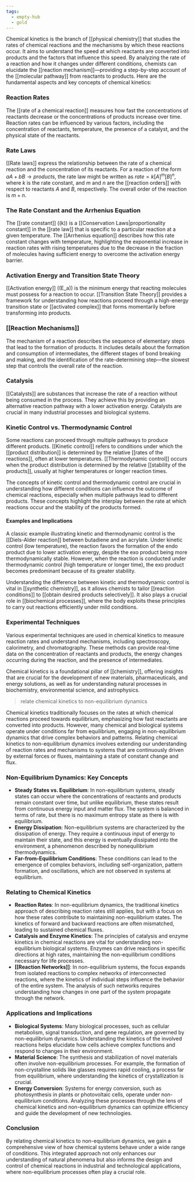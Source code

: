 ```yaml
---
tags:
  - empty-hub
  - gold
---
```

Chemical kinetics is the branch of [[physical chemistry]] that studies the rates of chemical reactions and the mechanisms by which these reactions occur. It aims to understand the speed at which reactants are converted into products and the factors that influence this speed. By analyzing the rate of a reaction and how it changes under different conditions, chemists can elucidate the [[reaction mechanism]]—providing a step-by-step account of the [[molecular pathway]] from reactants to products. Here are the fundamental aspects and key concepts of chemical kinetics:

### Reaction Rates

The [[rate of a chemical reaction]] measures how fast the concentrations of reactants decrease or the concentrations of products increase over time. Reaction rates can be influenced by various factors, including the concentration of reactants, temperature, the presence of a catalyst, and the physical state of the reactants.

### Rate Laws

[[Rate laws]] express the relationship between the rate of a chemical reaction and the concentration of its reactants. For a reaction of the form $aA + bB \rightarrow products$, the rate law might be written as $rate = k[A]^m[B]^n$, where $k$ is the rate constant, and $m$ and $n$ are the [[reaction orders]] with respect to reactants $A$ and $B$, respectively. The overall order of the reaction is $m+n$.

### The Rate Constant and the Arrhenius Equation

The [[rate constant]] (\(k\)) is a [[Conservation Laws|proportionality constant]] in the [[rate law]] that is specific to a particular reaction at a given temperature. The [[Arrhenius equation]] describes how this rate constant changes with temperature, highlighting the exponential increase in reaction rates with rising temperatures due to the decrease in the fraction of molecules having sufficient energy to overcome the activation energy barrier.

### Activation Energy and Transition State Theory

[[Activation energy]] (\(E_a\)) is the minimum energy that reacting molecules must possess for a reaction to occur. [[Transition State Theory]] provides a framework for understanding how reactions proceed through a high-energy transition state or [[activated complex]] that forms momentarily before transforming into products.

### [[Reaction Mechanisms]]

The mechanism of a reaction describes the sequence of elementary steps that lead to the formation of products. It includes details about the formation and consumption of intermediates, the different stages of bond breaking and making, and the identification of the rate-determining step—the slowest step that controls the overall rate of the reaction.

### Catalysis

[[Catalysts]] are substances that increase the rate of a reaction without being consumed in the process. They achieve this by providing an alternative reaction pathway with a lower activation energy. Catalysts are crucial in many industrial processes and biological systems.

### Kinetic Control vs. Thermodynamic Control

Some reactions can proceed through multiple pathways to produce different products. [[Kinetic control]] refers to conditions under which the [[product distribution]] is determined by the relative [[rates of the reactions]], often at lower temperatures. [[Thermodynamic control]] occurs when the product distribution is determined by the relative [[stability of the products]], usually at higher temperatures or longer reaction times.

The concepts of kinetic control and thermodynamic control are crucial in understanding how different conditions can influence the outcome of chemical reactions, especially when multiple pathways lead to different products. These concepts highlight the interplay between the rate at which reactions occur and the stability of the products formed.
#### Examples and Implications

A classic example illustrating kinetic and thermodynamic control is the [[Diels-Alder reaction]] between butadiene and an acrylate. Under kinetic control (low temperature), the reaction favors the formation of the endo product due to lower activation energy, despite the exo product being more thermodynamically stable. However, when the reaction is conducted under thermodynamic control (high temperature or longer time), the exo product becomes predominant because of its greater stability.

Understanding the difference between kinetic and thermodynamic control is vital in [[synthetic chemistry]], as it allows chemists to tailor [[reaction conditions]] to [[obtain desired products selectively]]. It also plays a crucial role in [[biochemical processes]], where the body exploits these principles to carry out reactions efficiently under mild conditions.

### Experimental Techniques

Various experimental techniques are used in chemical kinetics to measure reaction rates and understand mechanisms, including spectroscopy, calorimetry, and chromatography. These methods can provide real-time data on the concentration of reactants and products, the energy changes occurring during the reaction, and the presence of intermediates.

Chemical kinetics is a foundational pillar of [[chemistry]], offering insights that are crucial for the development of new materials, pharmaceuticals, and energy solutions, as well as for understanding natural processes in biochemistry, environmental science, and astrophysics.

> relate chemical kinetics to non-equilibrium dynamics

Chemical kinetics traditionally focuses on the rates at which chemical reactions proceed towards equilibrium, emphasizing how fast reactants are converted into products. However, many chemical and biological systems operate under conditions far from equilibrium, engaging in non-equilibrium dynamics that drive complex behaviors and patterns. Relating chemical kinetics to non-equilibrium dynamics involves extending our understanding of reaction rates and mechanisms to systems that are continuously driven by external forces or fluxes, maintaining a state of constant change and flux.

### Non-Equilibrium Dynamics: Key Concepts

- **Steady States vs. Equilibrium**: In non-equilibrium systems, steady states can occur where the concentrations of reactants and products remain constant over time, but unlike equilibrium, these states result from continuous energy input and matter flux. The system is balanced in terms of rate, but there is no maximum entropy state as there is with equilibrium.
- **Energy Dissipation**: Non-equilibrium systems are characterized by the dissipation of energy. They require a continuous input of energy to maintain their state, and this energy is eventually dissipated into the environment, a phenomenon described by nonequilibrium thermodynamics.
- **Far-from-Equilibrium Conditions**: These conditions can lead to the emergence of complex behaviors, including self-organization, pattern formation, and oscillations, which are not observed in systems at equilibrium.

### Relating to Chemical Kinetics

- **Reaction Rates**: In non-equilibrium dynamics, the traditional kinetics approach of describing reaction rates still applies, but with a focus on how these rates contribute to maintaining non-equilibrium states. The kinetics of forward and backward reactions are often mismatched, leading to sustained chemical fluxes.
- **Catalysis and Enzyme Kinetics**: The principles of catalysis and enzyme kinetics in chemical reactions are vital for understanding non-equilibrium biological systems. Enzymes can drive reactions in specific directions at high rates, maintaining the non-equilibrium conditions necessary for life processes.
- **[[Reaction Networks]]**: In non-equilibrium systems, the focus expands from isolated reactions to complex networks of interconnected reactions, where the kinetics of individual steps influence the behavior of the entire system. The analysis of such networks requires understanding how changes in one part of the system propagate through the network.

### Applications and Implications

- **Biological Systems**: Many biological processes, such as cellular metabolism, signal transduction, and gene regulation, are governed by non-equilibrium dynamics. Understanding the kinetics of the involved reactions helps elucidate how cells achieve complex functions and respond to changes in their environment.
- **Material Science**: The synthesis and stabilization of novel materials often involve non-equilibrium processes. For example, the formation of non-crystalline solids like glasses requires rapid cooling, a process far from equilibrium, where understanding the kinetics of crystallization is crucial.
- **Energy Conversion**: Systems for energy conversion, such as photosynthesis in plants or photovoltaic cells, operate under non-equilibrium conditions. Analyzing these processes through the lens of chemical kinetics and non-equilibrium dynamics can optimize efficiency and guide the development of new technologies.

### Conclusion

By relating chemical kinetics to non-equilibrium dynamics, we gain a comprehensive view of how chemical systems behave under a wide range of conditions. This integrated approach not only enhances our understanding of natural phenomena but also informs the design and control of chemical reactions in industrial and technological applications, where non-equilibrium processes often play a crucial role.